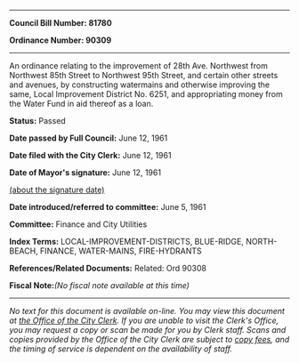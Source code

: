 

********

**Council Bill Number: 81780**
   
**Ordinance Number: 90309**
********

 An ordinance relating to the improvement of 28th Ave. Northwest from Northwest 85th Street to Northwest 95th Street, and certain other streets and avenues, by constructing watermains and otherwise improving the same, Local Improvement District No. 6251, and appropriating money from the Water Fund in aid thereof as a loan.

**Status:** Passed
   
**Date passed by Full Council:** June 12, 1961
   
**Date filed with the City Clerk:** June 12, 1961
   
**Date of Mayor's signature:** June 12, 1961
   
[(about the signature date)](/~public/approvaldate.htm)
   
   
   
**Date introduced/referred to committee:** June 5, 1961
   
**Committee:** Finance and City Utilities
   
   
**Index Terms:** LOCAL-IMPROVEMENT-DISTRICTS, BLUE-RIDGE, NORTH-BEACH, FINANCE, WATER-MAINS, FIRE-HYDRANTS

**References/Related Documents:** Related: Ord 90308

**Fiscal Note:**_(No fiscal note available at this time)_
********

_No text for this document is available on-line. You may view this document at [the Office of the City Clerk](http://www.seattle.gov/leg/clerk/contactUs.htm). If you are unable to visit the Clerk's Office, you may request a copy or scan be made for you by Clerk staff. Scans and copies provided by the Office of the City Clerk are subject to [copy fees](http://clerk.seattle.gov/~public/clerkfees.htm), and the timing of service is dependent on the availability of staff._

